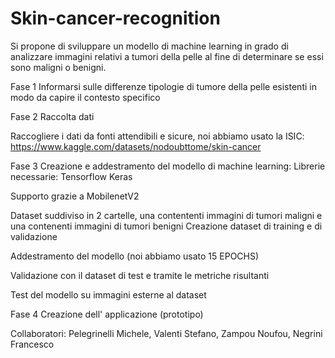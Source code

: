 # Skin-cancer-recognition
Si propone di sviluppare un modello di machine learning in grado di analizzare immagini relativi a tumori della pelle al fine di determinare se essi sono maligni o benigni.


Fase 1
Informarsi sulle differenze tipologie di tumore della pelle esistenti in modo da capire il contesto specifico

Fase 2
Raccolta dati

Raccogliere i dati da fonti attendibili e sicure, noi abbiamo usato la ISIC:
https://www.kaggle.com/datasets/nodoubttome/skin-cancer

Fase 3
Creazione e addestramento del modello di machine learning:
Librerie necessarie:
Tensorflow
Keras

Supporto grazie a MobilenetV2

Dataset suddiviso in 2 cartelle, una contententi immagini di tumori maligni e una contenenti immagini di tumori benigni
Creazione dataset di training e di validazione

Addestramento del modello (noi abbiamo usato 15 EPOCHS)

Validazione con il dataset di test e tramite le metriche risultanti

Test del modello su immagini esterne al dataset

Fase 4
Creazione dell' applicazione (prototipo)


Collaboratori:
Pelegrinelli Michele,
Valenti Stefano,
Zampou Noufou,
Negrini Francesco
